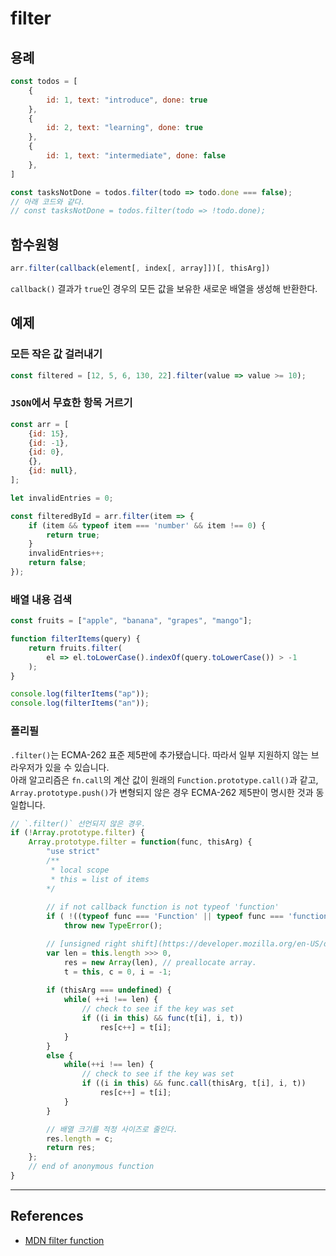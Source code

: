 # filter

## 용례

```js
const todos = [
    {
        id: 1, text: "introduce", done: true
    },
    {
        id: 2, text: "learning", done: true
    },
    {
        id: 1, text: "intermediate", done: false
    },
]

const tasksNotDone = todos.filter(todo => todo.done === false);
// 아래 코드와 같다.
// const tasksNotDone = todos.filter(todo => !todo.done);
```

## 함수원형

```js
arr.filter(callback(element[, index[, array]])[, thisArg])
```

`callback()` 결과가 `true`인 경우의 모든 값을 보유한 새로운 배열을 생성해 반환한다.

## 예제

### 모든 작은 값 걸러내기

```js
const filtered = [12, 5, 6, 130, 22].filter(value => value >= 10);
```

### `JSON`에서 무효한 항목 거르기

```js
const arr = [
    {id: 15},
    {id: -1},
    {id: 0},
    {},
    {id: null},
];

let invalidEntries = 0;

const filteredById = arr.filter(item => {
    if (item && typeof item === 'number' && item !== 0) {
        return true;
    }
    invalidEntries++;
    return false;
});
```

### 배열 내용 검색

```js
const fruits = ["apple", "banana", "grapes", "mango"];

function filterItems(query) {
    return fruits.filter(
        el => el.toLowerCase().indexOf(query.toLowerCase()) > -1
    );
}

console.log(filterItems("ap"));
console.log(filterItems("an"));
```

### 폴리필

`.filter()`는 ECMA-262 표준 제5판에 추가됐습니다. 따라서 일부 지원하지 않는 브라우저가 있을 수 있습니다.  
아래 알고리즘은 `fn.call`의 계산 값이 원래의 `Function.prototype.call()`과 같고, `Array.prototype.push()`가 변형되지 않은 경우 ECMA-262 제5판이 명시한 것과 동일합니다. 

```js
// `.filter()` 선언되지 않은 경우.
if (!Array.prototype.filter) {
    Array.prototype.filter = function(func, thisArg) {
        "use strict"
        /** 
         * local scope
         * this = list of items
        */
        
        // if not callback function is not typeof 'function'
        if ( !((typeof func === 'Function' || typeof func === 'function') && this) )
            throw new TypeError();

        // [unsigned right shift](https://developer.mozilla.org/en-US/docs/Web/JavaScript/Reference/Operators/Unsigned_right_shift)
        var len = this.length >>> 0,
            res = new Array(len), // preallocate array. 
            t = this, c = 0, i = -1;
        
        if (thisArg === undefined) {
            while( ++i !== len) {
                // check to see if the key was set
                if ((i in this) && func(t[i], i, t))
                    res[c++] = t[i];
            }
        }
        else {
            while(++i !== len) {
                // check to see if the key was set
                if ((i in this) && func.call(thisArg, t[i], i, t))
                    res[c++] = t[i];
            }
        }

        // 배열 크기를 적정 사이즈로 줄인다.
        res.length = c;
        return res;
    };
    // end of anonymous function
}
```

---

## References

- [MDN filter function](https://developer.mozilla.org/ko/docs/Web/JavaScript/Reference/Global_Objects/Array/filter)